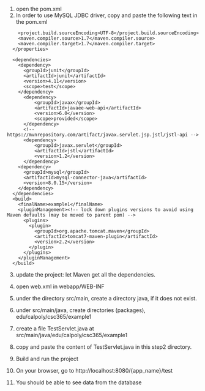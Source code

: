 1. open the pom.xml
2. In order to use MySQL JDBC driver, copy and paste the following text in the pom.xml
``` <properties>
    <project.build.sourceEncoding>UTF-8</project.build.sourceEncoding>
    <maven.compiler.source>1.7</maven.compiler.source>
    <maven.compiler.target>1.7</maven.compiler.target>
  </properties>

  <dependencies>
    <dependency>
      <groupId>junit</groupId>
      <artifactId>junit</artifactId>
      <version>4.11</version>
      <scope>test</scope>
    </dependency>
      <dependency>
          <groupId>javax</groupId>
          <artifactId>javaee-web-api</artifactId>
          <version>6.0</version>
          <scope>provided</scope>
      </dependency>
      <!-- https://mvnrepository.com/artifact/javax.servlet.jsp.jstl/jstl-api -->
      <dependency>
          <groupId>javax.servlet</groupId>
          <artifactId>jstl</artifactId>
          <version>1.2</version>
      </dependency>
    <dependency>
      <groupId>mysql</groupId>
      <artifactId>mysql-connector-java</artifactId>
      <version>8.0.15</version>
    </dependency>
  </dependencies>
  <build>
    <finalName>example1</finalName>
    <pluginManagement><!-- lock down plugins versions to avoid using Maven defaults (may be moved to parent pom) -->
      <plugins>
        <plugin>
          <groupId>org.apache.tomcat.maven</groupId>
          <artifactId>tomcat7-maven-plugin</artifactId>
          <version>2.2</version>
        </plugin>
      </plugins>
    </pluginManagement>
  </build>
  ```

3. update the project: let Maven get all the dependencies.
4. open web.xml in webapp/WEB-INF

4. under the directory src/main, create a directory java, if it does not exist.
5. under src/main/java, create directories (packages), edu/calpoly/csc365/example1
6. create a file TestServlet.java at src/main/java/edu/calpoly/csc365/example1
7. copy and paste the content of TestServlet.java in this step2 directory.
8. Build and run the project
9. On your browser, go to http://localhost:8080/{app_name}/test
10. You should be able to see data from the database

